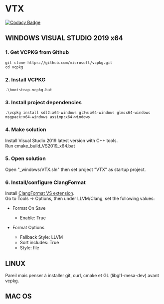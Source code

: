 # VTX 

[![Codacy Badge](https://api.codacy.com/project/badge/Grade/25aeed2cf0e54f45b39496354738bfc4)](https://www.codacy.com?utm_source=github.com&amp;utm_medium=referral&amp;utm_content=sguionni/VTX&amp;utm_campaign=Badge_Grade)

## WINDOWS VISUAL STUDIO 2019 x64

### 1. Get VCPKG from  Github
    git clone https://github.com/microsoft/vcpkg.git
    cd vcpkg
### 2. Install VCPKG
    .\bootstrap-vcpkg.bat
### 3. Install project dependencies
    .\vcpkg install sdl2:x64-windows gl3w:x64-windows glm:x64-windows msgpack:x64-windows assimp:x64-windows
### 4. Make solution
Install Visual Studio 2019 latest version with C++ tools.  
Run cmake_build_VS2019_x64.bat
### 5. Open solution
Open "_windows/VTX.sln" then set project "VTX" as startup project.
### 6. Install/configure ClangFormat
Install [ClangFormat VS extension](https://marketplace.visualstudio.com/items?itemName=LLVMExtensions.ClangFormat).  
Go to Tools -> Options, then under LLVM/Clang, set the following values:
-   Format On Save
    -   Enable: True

-   Format Options
    -   Fallback Style: LLVM
    -   Sort includes: True
    -   Style: file

## LINUX

Pareil mais penser à installer git, curl, cmake et GL (libgl1-mesa-dev) avant vcpkg.

## MAC OS